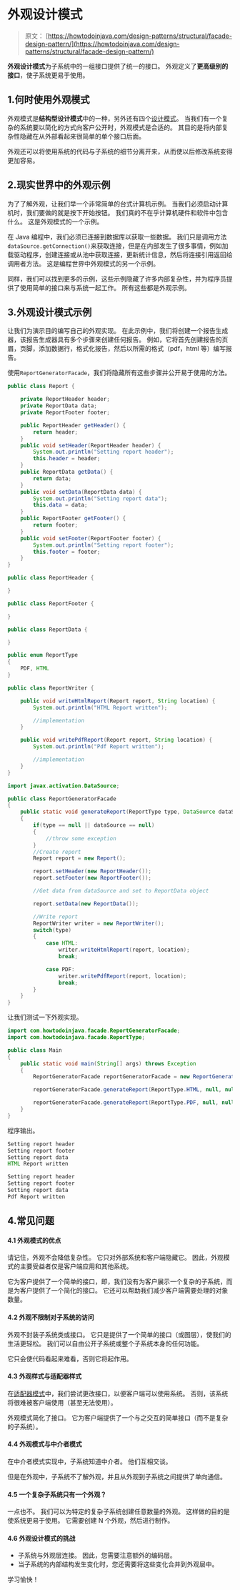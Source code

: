# 外观设计模式

> 原文： [https://howtodoinjava.com/design-patterns/structural/facade-design-pattern/](https://howtodoinjava.com/design-patterns/structural/facade-design-pattern/)

**外观设计模式**为子系统中的一组接口提供了统一的接口。 外观定义了**更高级别的接口**，使子系统更易于使用。

## 1.何时使用外观模式

外观模式是**结构型设计模式**中的一种，另外还有四个[设计模式](https://howtodoinjava.com/gang-of-four-java-design-patterns/)。 当我们有一个复杂的系统要以简化的方式向客户公开时，外观模式是合适的。 其目的是将内部复杂性隐藏在从外部看起来很简单的单个接口后面。

外观还可以将使用系统的代码与子系统的细节分离开来，从而使以后修改系统变得更加容易。

## 2.现实世界中的外观示例

为了了解外观，让我们举一个非常简单的台式计算机示例。 当我们必须启动计算机时，我们要做的就是按下开始按钮。 我们真的不在乎计算机硬件和软件中包含什么。 这是外观模式的一个示例。

在 Java 编程中，我们必须已连接到数据库以获取一些数据。 我们只是调用方法`dataSource.getConnection()`来获取连接，但是在内部发生了很多事情，例如加载驱动程序，创建连接或从池中获取连接，更新统计信息，然后将连接引用返回给调用者方法。 这是编程世界中外观模式的另一个示例。

同样，我们可以找到更多的示例，这些示例隐藏了许多内部复杂性，并为程序员提供了使用简单的接口来与系统一起工作。 所有这些都是外观示例。

## 3.外观设计模式示例

让我们为演示目的编写自己的外观实现。 在此示例中，我们将创建一个报告生成器，该报告生成器具有多个步骤来创建任何报告。 例如，它将首先创建报告的页眉，页脚，添加数据行，格式化报告，然后以所需的格式（pdf，html 等）编写报告。

使用`ReportGeneratorFacade`，我们将隐藏所有这些步骤并公开易于使用的方法。

```java
public class Report {

	private ReportHeader header;
	private ReportData data;
	private ReportFooter footer;

	public ReportHeader getHeader() {
		return header;
	}
	public void setHeader(ReportHeader header) {
		System.out.println("Setting report header");
		this.header = header;
	}
	public ReportData getData() {
		return data;
	}
	public void setData(ReportData data) {
		System.out.println("Setting report data");
		this.data = data;
	}
	public ReportFooter getFooter() {
		return footer;
	}
	public void setFooter(ReportFooter footer) {
		System.out.println("Setting report footer");
		this.footer = footer;
	}
}

```

```java
public class ReportHeader {

}

```

```java
public class ReportFooter {

}

```

```java
public class ReportData {

}

```

```java
public enum ReportType 
{
	PDF, HTML
}

```

```java
public class ReportWriter {

	public void writeHtmlReport(Report report, String location) {
		System.out.println("HTML Report written");

		//implementation
	}

	public void writePdfReport(Report report, String location) {
		System.out.println("Pdf Report written");

		//implementation
	}
}

```

```java
import javax.activation.DataSource;

public class ReportGeneratorFacade 
{
	public static void generateReport(ReportType type, DataSource dataSource, String location) 
	{
		if(type == null || dataSource == null) 
		{
			//throw some exception
		}
		//Create report
		Report report = new Report();

		report.setHeader(new ReportHeader());
		report.setFooter(new ReportFooter());

		//Get data from dataSource and set to ReportData object

		report.setData(new ReportData());

		//Write report
		ReportWriter writer = new ReportWriter();
		switch(type) 
		{
			case HTML:
				writer.writeHtmlReport(report, location);
				break;

			case PDF:
				writer.writePdfReport(report, location);
				break;
		}
	}
}

```

让我们测试一下外观实现。

```java
import com.howtodoinjava.facade.ReportGeneratorFacade;
import com.howtodoinjava.facade.ReportType;

public class Main 
{
	public static void main(String[] args) throws Exception
	{
		ReportGeneratorFacade reportGeneratorFacade = new ReportGeneratorFacade();

		reportGeneratorFacade.generateReport(ReportType.HTML, null, null);

		reportGeneratorFacade.generateReport(ReportType.PDF, null, null);
	}
}

```

程序输出。

```java
Setting report header
Setting report footer
Setting report data
HTML Report written

Setting report header
Setting report footer
Setting report data
Pdf Report written

```

## 4.常见问题

#### 4.1 外观模式的优点

请记住，外观不会降低复杂性。 它只对外部系统和客户端隐藏它。 因此，外观模式的主要受益者仅是客户端应用和其他系统。

它为客户提供了一个简单的接口，即，我们没有为客户展示一个复杂的子系统，而是为客户提供了一个简化的接口。 它还可以帮助我们减少客户端需要处理的对象数量。

#### 4.2 外观不限制对子系统的访问

外观不封装子系统类或接口。 它只是提供了一个简单的接口（或图层），使我们的生活更轻松。 我们可以自由公开子系统或整个子系统本身的任何功能。

它只会使代码看起来难看，否则它将起作用。

#### 4.3 外观样式与适配器样式

在[适配器模式](https://howtodoinjava.com/design-patterns/structural/adapter-design-pattern-in-java/)中，我们尝试更改接口，以便客户端可以使用系统。 否则，该系统将很难被客户端使用（甚至无法使用）。

外观模式简化了接口。 它为客户端提供了一个与之交互的简单接口（而不是复杂的子系统）。

#### 4.4 外观模式与中介者模式

在中介者模式实现中，子系统知道中介者。 他们互相交谈。

但是在外观中，子系统不了解外观，并且从外观到子系统之间提供了单向通信。

#### 4.5 一个复杂子系统只有一个外观？

一点也不。 我们可以为特定的复杂子系统创建任意数量的外观。 这样做的目的是使系统更易于使用。 它需要创建 N 个外观，然后进行制作。

#### 4.6 外观设计模式的挑战

*   子系统与外观层连接。 因此，您需要注意额外的编码层。
*   当子系统的内部结构发生变化时，您还需要将这些变化合并到外观层中。

学习愉快！